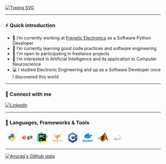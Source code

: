 [![Typing SVG](https://readme-typing-svg.demolab.com/?lines=Hey+there+👋+Welcome+to+my+GitHub+profile)](https://git.io/typing-svg)

<!--TODO: Create Buy me a coffee page-->
---
### ⚡ Quick introduction

- 🔭 I’m currently working at [Frenetic Electronics](https://frenetic.ai/) as a Software Python Developer
- 🌱 I’m currently learning good code practices and software engineering
- 💼 I'm open to participating in freelance projects
- 🧠 I’m interested in Artificial Intelligence and its application to Computer Neuroscience
- 💻 I studied Electronic Engineering and up as a Software Developer once I discovered this world

---
### 🤝 Connect with me

[![LinkedIn](https://img.shields.io/badge/LinkedIn-0077B5?style=for-the-badge&logo=linkedin&logoColor=white)](https://www.linkedin.com/in/diego-martinez-nu%C3%B1ez/)

---
### 🧰 Languages, Frameworks & Tools
<p float="left">
<img style="padding:5px;" align="center" alt="Python" width="35px" src="https://raw.githubusercontent.com/github/explore/80688e429a7d4ef2fca1e82350fe8e3517d3494d/topics/python/python.png"/>
<img style="padding:5px;" align="center" alt="Git" width="35px" src="https://raw.githubusercontent.com/github/explore/80688e429a7d4ef2fca1e82350fe8e3517d3494d/topics/git/git.png"/>
<img style="padding:5px;" align="center" alt="PyCharm" width="35px" src="https://raw.githubusercontent.com/github/explore/d8574c7bce27faa27fb879bca56dfe351ee66efd/topics/pycharm/pycharm.png"/>
<img style="padding:5px;" align="center" alt="Tensorflow" width="35px" src="https://raw.githubusercontent.com/github/explore/80688e429a7d4ef2fca1e82350fe8e3517d3494d/topics/tensorflow/tensorflow.png"/>
<img style="padding:5px;" align="center" alt="C++" width="35px" src="https://raw.githubusercontent.com/github/explore/180320cffc25f4ed1bbdfd33d4db3a66eeeeb358/topics/cpp/cpp.png"/>
<img style="padding:5px;" align="center" alt="Docker" width="35px" src="https://raw.githubusercontent.com/github/explore/80688e429a7d4ef2fca1e82350fe8e3517d3494d/topics/docker/docker.png"/>
<img style="padding:5px;" align="center" alt="Matlab" width="35px" src="https://raw.githubusercontent.com/github/explore/fb1413905cbb7f6639f234c4e2c933e69f484a4f/topics/matlab/matlab.png"/>
<img style="padding:5px;" align="center" alt="MySQL" width="35px" src="https://raw.githubusercontent.com/github/explore/80688e429a7d4ef2fca1e82350fe8e3517d3494d/topics/mysql/mysql.png"/>
</p>

---
[![Anurag's GitHub stats](https://github-readme-stats.vercel.app/api?username=dimanu-py)](https://github.com/anuraghazra/github-readme-stats)
